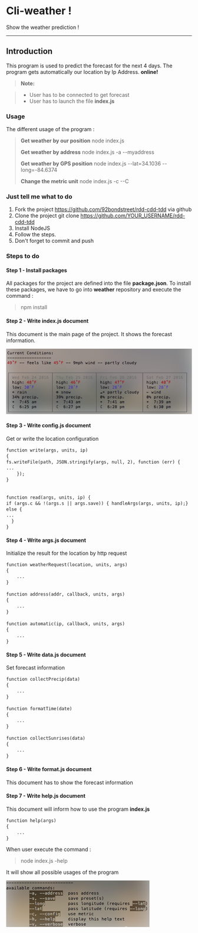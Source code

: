 Cli-weather !
===================


Show the weather prediction !

----------


Introduction
-------------

This program is used to predict the forecast for the next 4 days.
The program gets automatically our location by Ip Address. **online!**

> **Note:**

> - User has to be connected to get forecast
> - User has to launch the file **index.js**

### Usage

The different usage of the program :
> **Get weather by our position**
> node index.js
>
>**Get weather by address**
>node index.js -a --myaddress
>
> **Get weather by GPS position**
> node index.js --lat=34.1036 --long=-84.6374
>  
>  **Change the metric unit**
>  node index.js -c --C




### Just tell me what to do
1. Fork the project https://github.com/92bondstreet/rdd-cdd-tdd via github
2. Clone the project git clone https://github.com/YOUR_USERNAME/rdd-cdd-tdd
3. Install NodeJS
4. Follow the steps.
5. Don't forget to commit and push



### Steps to do


#### Step 1 - Install packages

All packages for the project are defined into the file **package.json**.
To install these packages, we have to go into **weather** repository and execute the command :

> npm install


#### Step 2 - Write index.js document

This document is the main page of the project. It shows the forecast information.

![](current.png)


#### Step 3 - Write config.js document

Get or write the location configuration
```
function write(args, units, ip)
{
fs.writeFile(path, JSON.stringify(args, null, 2), function (err) {
...
    });
}


function read(args, units, ip) {
if (args.c && !(args.s || args.save)) { handleArgs(args, units, ip);}
else {
...
  }
}
```

#### Step 4 - Write args.js document

Initialize the result for the location by http request

```
function weatherRequest(location, units, args)
{
	...
}

function address(addr, callback, units, args)
{
	...
}

function automatic(ip, callback, units, args)
{
	...
}
```

#### Step 5 - Write data.js document

Set forecast information

```
function collectPrecip(data)
{
	...
}

function formatTime(date)
{
	...
}

function collectSunrises(data)
{
	...
}
```

#### Step 6 - Write format.js document

This document has to show the forecast information

#### Step 7 - Write help.js document

This document will inform how to use the program **index.js**

```
function help(args)
{
	...
}
```

When user execute the command :
> node index.js -help

It will show all possible usages of the program

![](command.png)
